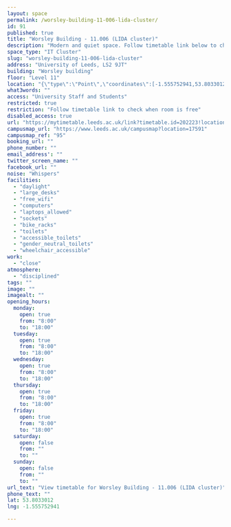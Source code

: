 ```yaml
---
layout: space
permalink: /worsley-building-11-006-lida-cluster/
id: 91
published: true
title: "Worsley Building - 11.006 (LIDA cluster)"
description: "Modern and quiet space. Follow timetable link below to check when room is free. 52 seat capacity."
space_type: "IT Cluster"
slug: "worsley-building-11-006-lida-cluster"
address: "University of Leeds, LS2 9JT"
building: "Worsley building"
floor: "Level 11"
location: "{\"type\":\"Point\",\"coordinates\":[-1.555752941,53.8033012]}"
what3words: ""
access: "University Staff and Students"
restricted: true
restriction: "Follow timetable link to check when room is free"
disabled_access: true
url: "https://mytimetable.leeds.ac.uk/link?timetable.id=202223!location!6856E1BEE4EE6ABF22261FF5840C4DA1"
campusmap_url: "https://www.leeds.ac.uk/campusmap?location=17591"
campusmap_ref: "95"
booking_url: ""
phone_number: ""
email_address': ""
twitter_screen_name: ""
facebook_url: ""
noise: "Whispers"
facilities:
  - "daylight"
  - "large_desks"
  - "free_wifi"
  - "computers"
  - "laptops_allowed"
  - "sockets"
  - "bike_racks"
  - "toilets"
  - "accessible_toilets"
  - "gender_neutral_toilets"
  - "wheelchair_accessible"
work:
  - "close"
atmosphere:
  - "disciplined"
tags: ""
image: ""
imagealt: ""
opening_hours:
  monday:
    open: true
    from: "8:00"
    to: "18:00"
  tuesday:
    open: true
    from: "8:00"
    to: "18:00"
  wednesday:
    open: true
    from: "8:00"
    to: "18:00"
  thursday:
    open: true
    from: "8:00"
    to: "18:00"
  friday:
    open: true
    from: "8:00"
    to: "18:00"
  saturday:
    open: false
    from: ""
    to: ""
  sunday:
    open: false
    from: ""
    to: ""
url_text: "View timetable for Worsley Building - 11.006 (LIDA cluster)"
phone_text: ""
lat: 53.8033012
lng: -1.555752941

---
```

